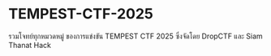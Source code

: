 # TEMPEST-CTF-2025
รวมโจทย์ทุกหมวดหมู่ ของการแข่งขัน TEMPEST CTF 2025 ซึ่งจัดโดย DropCTF และ Siam Thanat Hack
